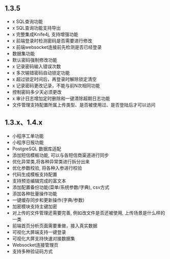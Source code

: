 ## 1.3.5
- x SQL查询功能
- x SQL查询功能支持导出
- x 完整集成Knife4j, 支持增强功能
- x 前端登录时检测密码是否需要进行修改
- x 前端websocket连接前先检测是否已经登录
- 数据集功能
- 默认密码强制修改功能
- x 记录密码输入错误次数
- x 多次输错密码自动锁定功能
- x 超过锁定时间后，再登录时解除锁定清空
- x 记录密码更改记录，不能与前N次相同功能
- 控制密码多少天必须更改
- x 审计日志增加定时删除和一键清除超期日志功能
- 文件管理支持配置所属上传类型、是否被使用过、是否登陆后才可以访问
## 1.3.x、1.4.x
- 小程序工单功能
- 小程序日报功能
- PostgreSQL 数据库适配
- 添加短信模板功能, 可以与各短信商渠道进行同步
- 优化异常类,将各种异常类进行拆分出来
- 优化参数校验, 将各种入参进行校验
- 代码生成模板支持配置
- 支持预览编辑完成的富文本
- 添加配置备份功能(菜单/系统参数/字典), csv方式
- 添加各种批量操作功能
- 一键缓存同步和更新操作(字典/参数)
- 加密模块支持主键加密
- 对上传的文件管理还需要完善, 例如改文件是否还被使用, 上传场景是什么样的一类
- 前端首页分析页面需要重做，接入真实数据
- 可视化大屏端支持一键登录
- 可视化大屏支持快速对接数据集
- Websocket连接管理页
- 支持多种验证码方式
